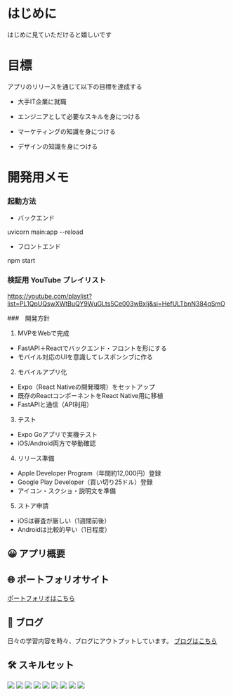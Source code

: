 # はじめに

はじめに見ていただけると嬉しいです


# 目標
アプリのリリースを通じて以下の目標を達成する

- 大手IT企業に就職

- エンジニアとして必要なスキルを身につける

- マーケティングの知識を身につける

- デザインの知識を身につける

# 開発用メモ

### 起動方法
- バックエンド

uvicorn main:app --reload

- フロントエンド

npm start

### 検証用 YouTube プレイリスト
https://youtube.com/playlist?list=PL1QpUQswXWtBuQY9WuGLts5Ce003wBxIj&si=HefULTbnN384qSmO

###　開発方針

1. MVPをWebで完成
- FastAPI＋Reactでバックエンド・フロントを形にする
- モバイル対応のUIを意識してレスポンシブに作る

2. モバイルアプリ化
- Expo（React Nativeの開発環境）をセットアップ
- 既存のReactコンポーネントをReact Native用に移植
- FastAPIと通信（API利用）

3. テスト
- Expo Goアプリで実機テスト
- iOS/Android両方で挙動確認

4. リリース準備
- Apple Developer Program（年間約12,000円）登録
- Google Play Developer（買い切り25ドル）登録
- アイコン・スクショ・説明文を準備

5. ストア申請
- iOSは審査が厳しい（1週間前後）
- Androidは比較的早い（1日程度）

## 😀 アプリ概要


## 🌐 ポートフォリオサイト

[ポートフォリオはこちら](https://takumid0419.pythonanywhere.com/)

## 📕 ブログ

日々の学習内容を時々、ブログにアウトプットしています。
[ブログはこちら](https://siip.hateblo.jp/about)

## 🛠 スキルセット

<p>
  <img src="https://img.shields.io/badge/Python-3776AB?style=flat&logo=python&logoColor=white"/>
  <img src="https://img.shields.io/badge/TypeScript-3178C6?style=flat&logo=typescript&logoColor=white"/>
  <img src="https://img.shields.io/badge/HTML5-E34F26?style=flat&logo=html5&logoColor=white"/>
  <img src="https://img.shields.io/badge/CSS3-1572B6?style=flat&logo=css3&logoColor=white"/>
  <img src="https://img.shields.io/badge/React-61DAFB?style=flat&logo=react&logoColor=black"/>
  <img src="https://img.shields.io/badge/Django-092E20?style=flat&logo=django&logoColor=white"/>
  <img src="https://img.shields.io/badge/Git-F05032?style=flat&logo=git&logoColor=white"/>
  <img src="https://img.shields.io/badge/Docker-2496ED?style=flat&logo=docker&logoColor=white"/>
  <img src="https://img.shields.io/badge/QGIS-589632?style=flat&logo=qgis&logoColor=white"/>
</p>


